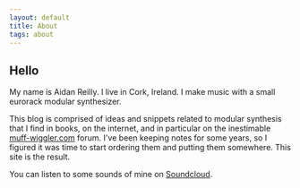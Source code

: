 ```yaml
---
layout: default
title: About
tags: about
---
```

<h2>Hello</h2>
My name is Aidan Reilly. I live in Cork, Ireland. I make music with a small eurorack modular synthesizer. 

This blog is comprised of ideas and snippets related to modular synthesis that I find in books, on the internet, and in particular on the inestimable [muff-wiggler.com](https://www.muffwiggler.com/forum/) forum. I've been keeping notes for some years, so I figured it was time to start ordering them and putting them somewhere. This site is the result.

You can listen to some sounds of mine on [Soundcloud](http://soundcloud.com/oootini).
